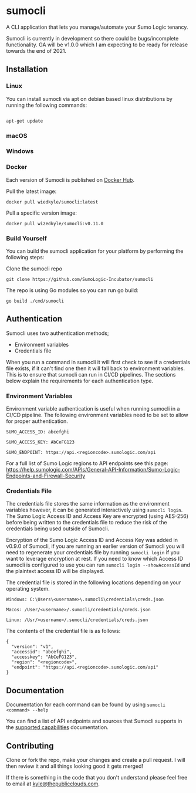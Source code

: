 # sumocli
A CLI application that lets you manage/automate your Sumo Logic tenancy. 

Sumocli is currently in development so there could be bugs/incomplete functionality.
GA will be v1.0.0 which I am expecting to be ready for release towards the end of 2021.
## Installation

### Linux
You can install sumocli via apt on debian based linux distributions by running the following commands:

```

apt-get update
```

### macOS


### Windows



### Docker

Each version of Sumocli is published on [Docker Hub](https://hub.docker.com/r/wizedkyle/sumocli).

Pull the latest image:

`docker pull wiedkyle/sumocli:latest`

Pull a specific version image:

`docker pull wizedkyle/sumocli:v0.11.0`

### Build Yourself
You can build the sumocli application for your platform by performing the following steps:

Clone the sumocli repo

`git clone https://github.com/SumoLogic-Incubator/sumocli`

The repo is using Go modules so you can run go build:

`go build ./cmd/sumocli`

## Authentication

Sumocli uses two authentication methods;
- Environment variables
- Credentials file

When you run a command in sumocli it will first check to see if a credentials file exists, if it can't find one then it will fall back to environment variables. This is to ensure that sumocli can run in CI/CD pipelines. 
The sections below explain the requirements for each authentication type.

### Environment Variables

Environment variable authentication is useful when running sumocli in a CI/CD pipeline. The following environment variables need to be set to allow for proper authentication.

```
SUMO_ACCESS_ID: abcefghi

SUMO_ACCESS_KEY: AbCeFG123

SUMO_ENDPOINT: https://api.<regioncode>.sumologic.com/api
```

For a full list of Sumo Logic regions to API endpoints see this page: 
https://help.sumologic.com/APIs/General-API-Information/Sumo-Logic-Endpoints-and-Firewall-Security

### Credentials File

The credentials file stores the same information as the environment variables however, it can be generated interactively using `sumocli login`. 
The Sumo Logic Access ID and Access Key are encrypted (using AES-256) before being written to the credentials file to reduce the risk of the credentials being 
used outside of Sumocli.

Encryption of the Sumo Logic Access ID and Access Key was added in v0.9.0 of Sumocli, if you are running
an earlier version of Sumocli you will need to regenerate your credentials file by running `sumocli login` if you want 
to leverage encryption at rest.
If you need to know which Access ID sumocli is configured to use you can run `sumocli login --showAccessId` and
the plaintext access ID will be displayed.

The credential file is stored in the following locations depending on your operating system.

```
Windows: C:\Users\<username>\.sumocli\credentials\creds.json

Macos: /User/<username>/.sumocli/credentials/creds.json

Linux: /Usr/<username>/.sumocli/credentials/creds.json
```

The contents of the credential file is as follows:

```
{
  "version": "v1",
  "accessid": "abcefghi",
  "accesskey": "AbCeFG123",
  "region": "<regioncode>",
  "endpoint": "https://api.<regioncode>.sumologic.com/api"
}
```

## Documentation

Documentation for each command can be found by using `sumocli <command> --help`

You can find a list of API endpoints and sources that Sumocli supports in the [supported capabilities](COMPATIBILITY.md) documentation.

## Contributing

Clone or fork the repo, make your changes and create a pull request. 
I will then review it and all things looking good it gets merged!

If there is something in the code that you don't understand please feel free to email at kyle@thepublicclouds.com.

